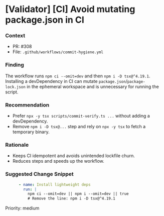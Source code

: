 # [Validator] [CI] Avoid mutating package.json in CI

### Context
- PR: #308
- File: `.github/workflows/commit-hygiene.yml`

### Finding
The workflow runs `npm ci --omit=dev` and then `npm i -D tsx@^4.19.1`. Installing a devDependency in CI can mutate `package.json`/`package-lock.json` in the ephemeral workspace and is unnecessary for running the script.

### Recommendation
- Prefer `npx -y tsx scripts/commit-verify.ts ...` without adding a devDependency.
- Remove `npm i -D tsx@...` step and rely on `npx -y tsx` to fetch a temporary binary.

### Rationale
- Keeps CI idempotent and avoids unintended lockfile churn.
- Reduces steps and speeds up the workflow.

### Suggested Change Snippet
```yaml
      - name: Install lightweight deps
        run: |
          npm ci --omit=dev || npm i --omit=dev || true
          # Remove the line: npm i -D tsx@^4.19.1
```

Priority: medium

